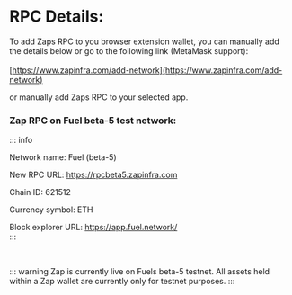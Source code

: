# RPC Details:

To add Zaps RPC to you browser extension wallet, you can manually add the details below or go to the following link (MetaMask support):<br /><br />[https://www.zapinfra.com/add-network](https://www.zapinfra.com/add-network)


or manually add Zaps RPC to your selected app.

<h3>Zap RPC on Fuel beta-5 test network:</h3>

::: info

Network name: Fuel (beta-5)<br />

New RPC URL: https://rpcbeta5.zapinfra.com <br />

Chain ID: 621512 <br />

Currency symbol: ETH <br />

Block explorer URL: https://app.fuel.network/ <br />
:::


<br />

::: warning
Zap is currently live on Fuels beta-5 testnet. All assets held within a Zap wallet are currently only for testnet purposes.
:::

